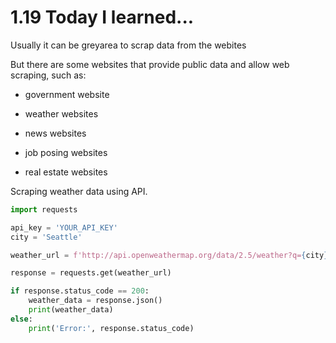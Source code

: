 # 1.19 Today I learned...

Usually it can be greyarea to scrap data from the webites

But there are some websites that provide public data and allow web scraping, such as:

- government website

- weather websites

- news websites

- job posing websites

- real estate websites

Scraping weather data using API.

```py
import requests

api_key = 'YOUR_API_KEY'
city = 'Seattle'

weather_url = f'http://api.openweathermap.org/data/2.5/weather?q={city}&appid={api_key}'

response = requests.get(weather_url)

if response.status_code == 200:
    weather_data = response.json()
    print(weather_data)
else:
    print('Error:', response.status_code)

```
